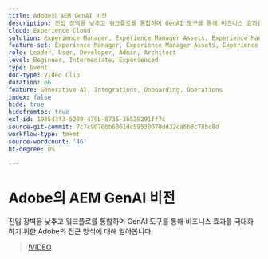 ```yaml
---
title: Adobe의 AEM GenAI 비전
description: 진입 장벽을 낮추고 워크플로를 통합하며 GenAI 도구를 통해 비즈니스 효과를 극대화하기 위한 Adobe의 접근 방식에 대해 알아봅니다.
cloud: Experience Cloud
solution: Experience Manager, Experience Manager Assets, Experience Manager Forms, Experience Manager Sites
feature-set: Experience Manager, Experience Manager Assets, Experience Manager Forms, Experience Manager Sites
role: Leader, User, Developer, Admin, Architect
level: Beginner, Intermediate, Experienced
type: Event
doc-type: Video Clip
duration: 66
feature: Generative AI, Integrations, Onboarding, Operations
index: false
hide: true
hidefromtoc: true
exl-id: 193543f3-5200-479b-8735-3b529291ff7c
source-git-commit: 7c7c9070bb6061dc59530070dd32ca6b8c78bc8d
workflow-type: tm+mt
source-wordcount: '46'
ht-degree: 0%

---
```


# Adobe의 AEM GenAI 비전

진입 장벽을 낮추고 워크플로를 통합하며 GenAI 도구를 통해 비즈니스 효과를 극대화하기 위한 Adobe의 접근 방식에 대해 알아봅니다.

>[!VIDEO](https://video.tv.adobe.com/v/3459231/?learn=on&enablevpops)
